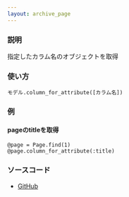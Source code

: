 ```yaml
---
layout: archive_page
---
```

### 説明
指定したカラム名のオブジェクトを取得

### 使い方
    モデル.column_for_attribute([カラム名])

### 例
#### pageのtitleを取得
    @page = Page.find(1)
    @page.column_for_attribute(:title)

### ソースコード
* [GitHub](https://github.com/rails/rails/blob/ac30e389ecfa0e26e3d44c1eda8488ddf63b3ecc/activerecord/lib/active_record/attribute_methods.rb#L246)